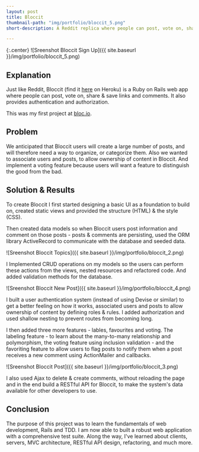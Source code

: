 ```yaml
---
layout: post
title: Bloccit
thumbnail-path: "img/portfolio/bloccit_5.png"
short-description: A Reddit replica where people can post, vote on, share and save links and comments.

---
```


{:.center}
![Sreenshot Bloccit Sign Up]({{ site.baseurl }}/img/portfolio/bloccit_5.png)

## Explanation

Just like Reddit, Bloccit (find it [here](https://peaceful-bayou-3140.herokuapp.com/) on Heroku) is a Ruby on Rails web app where people can post, vote on, share & save links and comments.
It also provides authentication and authorization.

This was my first project at [bloc.io](https://bloc.io).

## Problem

We anticipated that Bloccit users will create a large number of posts, and will therefore need a way to organize, or categorize them.
Also we wanted to associate users and posts, to allow ownership of content in Bloccit. And implement a voting feature because users will want a feature to distinguish the good from the bad.

## Solution & Results

To create Bloccit I first started designing a basic UI as a foundation to build on, created static views and provided the structure (HTML) & the style (CSS).

Then created data models so when Bloccit users post information and comment on those posts - posts & comments are persisting, used the ORM library ActiveRecord to communicate with the database and seeded data.

![Sreenshot Bloccit Topics]({{ site.baseurl }}/img/portfolio/bloccit_2.png)

I Implemented CRUD operations on my models so the users can perform these actions from the views, nested resources and refactored code.
And added validation methods for the database.

![Sreenshot Bloccit New Post]({{ site.baseurl }}/img/portfolio/bloccit_4.png)

I built a user authentication system (instead of using Devise or similar) to get a better feeling on how it works, associated users and posts to allow ownership of content by defining roles & rules. I added authorization and used shallow nesting to prevent routes from becoming long.

I then added three more features - lables, favourites and voting. The labeling feature - to learn about the many-to-many relationship and polymorphism, the voting feature using inclusion validation - and the favoriting feature to allow users to flag posts to notify them when a post receives a new comment using ActionMailer and callbacks.

![Sreenshot Bloccit Post]({{ site.baseurl }}/img/portfolio/bloccit_3.png)

I also used Ajax to delete & create comments, without reloading the page and in the end build a RESTful API for Bloccit, to make the system's data available for other developers to use.

## Conclusion

The purpose of this project was to learn the fundamentals of web development, Rails and TDD.
I am now able to built a robust web application with a comprehensive test suite. Along the way, I've learned about clients, servers, MVC architecture, RESTful API design, refactoring, and much more.
